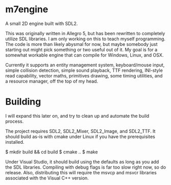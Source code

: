 m7engine
========

A small 2D engine built with SDL2.

This was originally written in Allegro 5, but has been rewritten to completely utilize SDL libraries.
I am only working on this to teach myself programming. The code is more than likely abysmal for now, but
maybe somebody just starting out might pick something or two useful out of it.
My goal is for a somewhat workable engine that can compile for Windows, Linux, and OSX.

Currently it supports an entity management system, keyboard/mouse input, simple collision detection,
simple sound playback, TTF rendering, INI-style read capability, vector maths, primitives drawing, some
timing utilities, and a resource manager, off the top of my head.

Building
========

I will expand this later on, and try to clean up and automate the build process.

The project requires SDL2, SDL2_Mixer, SDL2_Image, and SDL2_TTF.
It should build as-is with cmake under Linux if you have the prerequisites installed.

$ mkdir build && cd build
$ cmake ..
$ make

Under Visual Studio, it should build using the defaults as long as you add the SDL libraries.
Compiling with debug flags is far too slow right now, so do release.
Also, distributing this will require the msvcp and msvcr libraries associated with the Visual C++ version.
